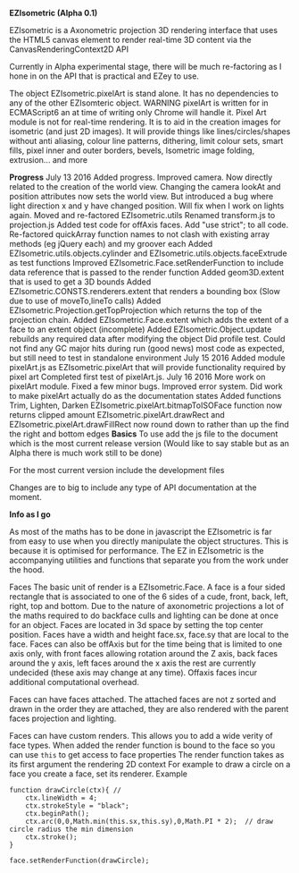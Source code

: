 **EZIsometric (Alpha 0.1)**

EZIsometric is a Axonometric projection 3D rendering interface that uses the HTML5 canvas element to render real-time 3D content via the CanvasRenderingContext2D API


Currently in Alpha experimental stage, there will be much re-factoring as I hone in on the API that is practical and EZey to use.

The object EZIsometric.pixelArt is stand alone. It has no dependencies to any of the other EZIsomteric object. WARNING pixelArt is written for in ECMAScript6 an at time of writing only Chrome will handle it.
Pixel Art module is not for real-time rendering. It is to aid in the creation images for isometric (and just 2D images). It will provide things like lines/circles/shapes without anti aliasing, colour line patterns, dithering, limit colour sets, smart fills, pixel inner and outer borders, bevels, Isometric image folding, extrusion... and more 

**Progress**
July 13 2016
Added progress.
Improved camera. Now directly related to the creation of the world view. Changing the camera lookAt and position attributes now sets the world view. But introduced a bug where light direction x and y have changed position. Will fix when I work on lights again.
Moved and re-factored EZIsometric.utils
Renamed transform.js to projection.js
Added test code for offAxis faces.
Add "use strict"; to all code.
Re-factored quickArray function names to not clash with existing array methods (eg jQuery each) and my groover each
Added EZIsometric.utils.objects.cylinder and EZIsometric.utils.objects.faceExtrude as test functions
Improved EZIsometric.Face.setRenderFunction to include data reference that is passed to the render function
Added geom3D.extent that is used to get a 3D bounds
Added EZIsometric.CONSTS.renderers.extent that renders a bounding box (Slow due to use of moveTo,lineTo calls)
Added EZIsometric.Projection.getTopProjection which returns the top of the projection chain.
Added EZIsometric.Face.extent which adds the extent of a face to an extent object (incomplete)
Added EZIsometric.Object.update rebuilds any required data after modifying the object
Did profile test. Could not find any GC major hits during run (good news) most code as expected, but still need to test in standalone environment
July 15 2016
Added module pixelArt.js as EZIsometric.pixelArt that will provide functionality required by pixel art
Completed first test of pixelArt.js.
July 16 2016
More work on pixelArt module. 
    Fixed a few minor bugs. 
    Improved error system.
    Did work to make pixelArt actually do as the documentation states 
Added functions Trim, Lighten, Darken
EZIsometric.pixelArt.bitmapToISOFace function now returns clipped amount
EZIsometric.pixelArt.drawRect and EZIsometric.pixelArt.drawFillRect now round down to rather than up the find the right and bottom edges
**Basics**
To use add the js file to the document which is the most current release version (Would like to say stable but as an Alpha there is much work still to be done)

<script src="EZIsometric.js"></script>

For the most current version include the development files

<script src = "constants.js" ></script>
<script src = "utils.js" ></script>
<script src = "projection.js" ></script>
<script src = "camera.js" ></script>
<script src = "face.js" ></script>
<script src = "object.js" ></script>
<script src = "world.js" ></script>

Changes are to big to include any type of API documentation at the moment.


**Info as I go**

As most of the maths has to be done in javascript the EZIsometric is far from easy to use when you directly manipulate the object structures. This is because it is optimised for performance. The EZ in EZIsometric is the accompanying utilities and functions that separate you from the work under the hood. 


Faces
The basic unit of render is a EZIsometric.Face. 
A face is a four sided rectangle that is associated to one of the 6 sides of a cude, front, back, left, right, top and bottom. Due to the nature of axonometric projections a lot of the maths required to do backface culls and lighting  can be done at once for an object. Faces are located in 3d space by setting the top center position. Faces have a width and height face.sx, face.sy that are local to the face. 
Faces can also be offAxis but for the time being that is limited to one axis only, with front faces allowing rotation around the Z axis, back faces around the y axis, left faces around the x axis the rest are currently undecided (these axis may change at any time).
Offaxis faces incur additional computational overhead.

Faces can have faces attached. The attached faces are not z sorted and drawn in the order they are attached, they are also rendered with the parent faces projection and lighting.

Faces can have custom renders. This allows you to add a wide verity of face types.
When added the render function is bound to the face so you can use `this` to get access to face properties
The render function takes as its first argument the rendering 2D context
For example to draw a circle on a face you create a face, set its renderer. 
Example
```
function drawCircle(ctx){ //  
    ctx.lineWidth = 4;
    ctx.strokeStyle = "black";
    ctx.beginPath();
    ctx.arc(0,0,Math.min(this.sx,this.sy),0,Math.PI * 2);  // draw circle radius the min dimension
    ctx.stroke();
}

face.setRenderFunction(drawCircle);

```


